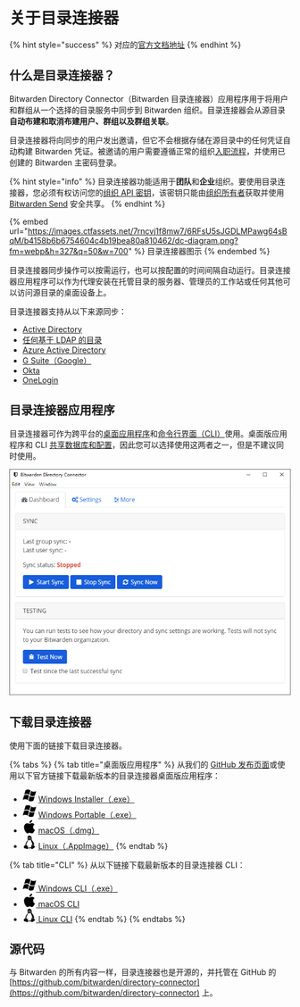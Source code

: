 # 关于目录连接器

{% hint style="success" %}
对应的[官方文档地址](https://bitwarden.com/help/article/directory-sync/)
{% endhint %}

## 什么是目录连接器？ <a href="#what-is-directory-connector" id="what-is-directory-connector"></a>

Bitwarden Directory Connector（Bitwarden 目录连接器）应用程序用于将用户和群组从一个选择的目录服务中同步到 Bitwarden 组织。目录连接器会从源目录**自动布建和取消布建用户、群组以及群组关联**。

目录连接器将向同步的用户发出邀请，但它不会根据存储在源目录中的任何凭证自动构建 Bitwarden 凭证。被邀请的用户需要遵循正常的组织[入职流程](../user-management.md#onboard-users)，并使用已创建的 Bitwarden 主密码登录。

{% hint style="info" %}
目录连接器功能适用于**团队**和**企业**组织。要使用目录连接器，您必须有权访问您的[组织 API 密钥](../../bitwarden-public-api.md#authentication)，该密钥只​​能由[组织所有者](../user-types-and-access-control.md)获取并使用 [Bitwarden Send](../../../password-manager/bitwarden-send/about-send.md) 安全共享。
{% endhint %}

{% embed url="https://images.ctfassets.net/7rncvj1f8mw7/6RFsU5sJGDLMPawg64sBqM/b4158b6b6754604c4b19bea80a810462/dc-diagram.png?fm=webp&h=327&q=50&w=700" %}
目录连接器图示
{% endembed %}

目录连接器同步操作可以按需运行，也可以按配置的时间间隔自动运行。目录连接器应用程序可以作为代理安装在托管目录的服务器、管理员的工作站或任何其他可以访问源目录的桌面设备上。

目录连接器支持从以下来源同步：

* [Active Directory](sync-with-active-directory-or-ldap.md)
* [任何基于 LDAP 的目录](sync-with-active-directory-or-ldap.md)
* [Azure Active Directory](sync-with-azure-ad.md)
* [G Suite（Google）](sync-with-google-workspace.md)
* [Okta](sync-with-okta.md)
* [OneLogin](sync-with-onelogin.md)

## 目录连接器应用程序 <a href="#directory-connector-applications" id="directory-connector-applications"></a>

目录连接器可作为跨平台的[桌面应用程序](directory-connector-desktop-app.md)和[命令行界面（CLI）](directory-connector-cli.md)使用。桌面版应用程序和 CLI [共享数据库和配置](directory-connector-file-storage.md)，因此您可以选择使用这两者之一，但是不建议同时使用。

![目录连接器桌面版应用程序](../../../.gitbook/assets/directory-connector-app.png)

## 下载目录连接器 <a href="#download-directory-connector" id="download-directory-connector"></a>

使用下面的链接下载目录连接器。

{% tabs %}
{% tab title="桌面版应用程序" %}
从我们的 [GitHub 发布页面](https://github.com/bitwarden/directory-connector/releases)或使用以下官方链接下载最新版本的目录连接器桌面版应用程序：

* <img src="../../../.gitbook/assets/os-windows-24.png" alt="" data-size="line"> [ Windows Installer（.exe）](https://vault.bitwarden.com/download/?app=connector\&platform=windows)
* <img src="../../../.gitbook/assets/os-windows-24.png" alt="" data-size="line"> [ Windows Portable（.exe）](https://vault.bitwarden.com/download/?app=connector\&platform=windows\&variant=portable)
* <img src="../../../.gitbook/assets/apple-24.png" alt="" data-size="line"> [ macOS（.dmg）](https://vault.bitwarden.com/download/?app=connector\&platform=macos)
* <img src="../../../.gitbook/assets/linux-24.png" alt="" data-size="line"> [ Linux（.AppImage）](https://vault.bitwarden.com/download/?app=connector\&platform=linux)
{% endtab %}

{% tab title="CLI" %}
从以下链接下载最新版本的目录连接器 CLI：

* <img src="../../../.gitbook/assets/os-windows-24.png" alt="" data-size="line">[ Windows CLI（.exe）](https://vault.bitwarden.com/download/?app=connector\&platform=windows\&variant=cli-zip)
* <img src="../../../.gitbook/assets/apple-24.png" alt="" data-size="line">[ macOS CLI](https://vault.bitwarden.com/download/?app=connector\&platform=macos\&variant=cli-zip)
* <img src="../../../.gitbook/assets/linux-24.png" alt="" data-size="line">[ Linux CLI](https://vault.bitwarden.com/download/?app=connector\&platform=linux\&variant=cli-zip)
{% endtab %}
{% endtabs %}

## 源代码 <a href="#source-code" id="source-code"></a>

与 Bitwarden 的所有内容一样，目录连接器也是开源的，并托管在 GitHub 的[https://github.com/bitwarden/directory-connector](https://github.com/bitwarden/directory-connector) 上。

